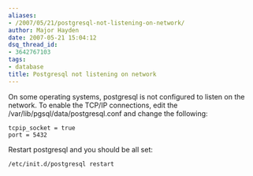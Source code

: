 ```yaml
---
aliases:
- /2007/05/21/postgresql-not-listening-on-network/
author: Major Hayden
date: 2007-05-21 15:04:12
dsq_thread_id:
- 3642767103
tags:
- database
title: Postgresql not listening on network
---
```


On some operating systems, postgresql is not configured to listen on the network. To enable the TCP/IP connections, edit the /var/lib/pgsql/data/postgresql.conf and change the following:

```
tcpip_socket = true
port = 5432
```

Restart postgresql and you should be all set:

```
/etc/init.d/postgresql restart
```